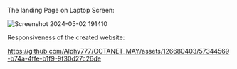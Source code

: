The landing Page on Laptop Screen:

![Screenshot 2024-05-02 191410](https://github.com/Alphy777/OCTANET_MAY/assets/126680403/b71e6515-a711-482f-af06-46607e1905e5)


Responsiveness of the created website:

https://github.com/Alphy777/OCTANET_MAY/assets/126680403/57344569-b74a-4ffe-b1f9-9f30d27c26de
